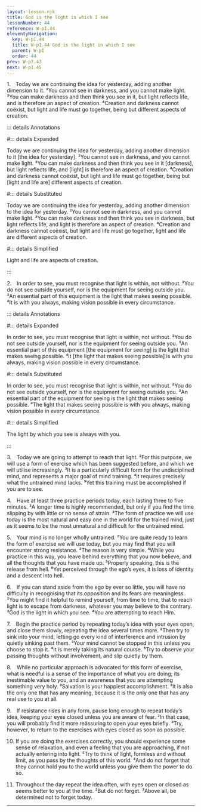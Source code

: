 ```yaml
---
layout: lesson.njk
title: God is the light in which I see
lessonNumber: 44
reference: W-pI.44
eleventyNavigation:
  key: W-pI.44
  title: W-pI.44 God is the light in which I see
  parent: W-pI
  order: 44
prev: W-pI.43
next: W-pI.45
---
```


1. Today we are continuing the idea for yesterday, adding another dimension to it. 
²You cannot see in darkness, and you cannot make light. 
³You can make darkness and then think you see in it, but light reflects life, and is therefore an aspect of creation. 
⁴Creation and darkness cannot coëxist, but light and life must go together, being but different aspects of creation.

::: details Annotations

#::: details Expanded

Today we are continuing the idea for yesterday, adding another dimension to it [the idea for yesterday]. 
²You cannot see in darkness, and you cannot make light. 
³You can make darkness and then think you see in it [darkness], but light reflects life, and [light] is therefore an aspect of creation. 
⁴Creation and darkness cannot coëxist, but light and life must go together, being but [light and life are] different aspects of creation.

#::: details Substituted

Today we are continuing the idea for yesterday, adding another dimension to the idea for yesterday. 
²You cannot see in darkness, and you cannot make light. 
³You can make darkness and then think you see in darkness, but light reflects life, and light is therefore an aspect of creation. 
⁴Creation and darkness cannot coëxist, but light and life must go together, light and life are different aspects of creation.

#::: details Simplified

Light and life are aspects of creation.

:::


2. In order to see, you must recognise that light is within, not without. 
²You do not see outside yourself, nor is the equipment for seeing outside you. 
³An essential part of this equipment is the light that makes seeing possible. 
⁴It is with you always, making vision possible in every circumstance.

::: details Annotations

#::: details Expanded

In order to see, you must recognise that light is within, not without. 
²You do not see outside yourself, nor is the equipment for seeing outside you. 
³An essential part of this equipment [the equipment for seeing] is the light that makes seeing possible. 
⁴It [the light that makes seeing possible] is with you always, making vision possible in every circumstance.

#::: details Substituted

In order to see, you must recognise that light is within, not without. 
²You do not see outside yourself, nor is the equipment for seeing outside you. 
³An essential part of the equipment for seeing is the light that makes seeing possible. 
⁴The light that makes seeing possible is with you always, making vision possible in every circumstance.

#::: details Simplified

The light by which you see is always with you.

:::


3. Today we are going to attempt to reach that light. 
²For this purpose, we will use a form of exercise which has been suggested before, and which we will utilise increasingly. 
³It is a particularly difficult form for the undisciplined mind, and represents a major goal of mind training. 
⁴It requires precisely what the untrained mind lacks. 
⁵Yet this training must be accomplished if you are to see.


4. Have at least three practice periods today, each lasting three to five minutes. 
²A longer time is highly recommended, but only if you find the time slipping by with little or no sense of strain. 
³The form of practice we will use today is the most natural and easy one in the world for the trained mind, just as it seems to be the most unnatural and difficult for the untrained mind.


5. Your mind is no longer wholly untrained. 
²You are quite ready to learn the form of exercise we will use today, but you may find that you will encounter strong resistance. 
³The reason is very simple. 
⁴While you practice in this way, you leave behind everything that you now believe, and all the thoughts that you have made up. 
⁵Properly speaking, this is the release from hell. 
⁶Yet perceived through the ego’s eyes, it is loss of identity and a descent into hell.


6. If you can stand aside from the ego by ever so little, you will have no difficulty in recognising that its opposition and its fears are meaningless. 
²You might find it helpful to remind yourself, from time to time, that to reach light is to escape from darkness, whatever you may believe to the contrary. 
³God is the light in which you see. 
⁴You are attempting to reach Him.


7. Begin the practice period by repeating today’s idea with your eyes open, and close them slowly, repeating the idea several times more. 
²Then try to sink into your mind, letting go every kind of interference and intrusion by quietly sinking past them. 
³Your mind cannot be stopped in this unless you choose to stop it. 
⁴It is merely taking its natural course. 
⁵Try to observe your passing thoughts without involvement, and slip quietly by them.


8. While no particular approach is advocated for this form of exercise, what is needful is a sense of the importance of what you are doing; its inestimable value to you, and an awareness that you are attempting something very holy. 
²Salvation is your happiest accomplishment. 
³It is also the only one that has any meaning, because it is the only one that has any real use to you at all.


9. If resistance rises in any form, pause long enough to repeat today’s idea, keeping your eyes closed unless you are aware of fear. 
²In that case, you will probably find it more reässuring to open your eyes briefly. 
³Try, however, to return to the exercises with eyes closed as soon as possible.


10. If you are doing the exercises correctly, you should experience some sense of relaxation, and even a feeling that you are approaching, if not actually entering into light. 
²Try to think of light, formless and without limit, as you pass by the thoughts of this world. 
³And do not forget that they cannot hold you to the world unless you give them the power to do so.


11. Throughout the day repeat the idea often, with eyes open or closed as seems better to you at the time. 
²But do not forget. 
³Above all, be determined not to forget today.

---
